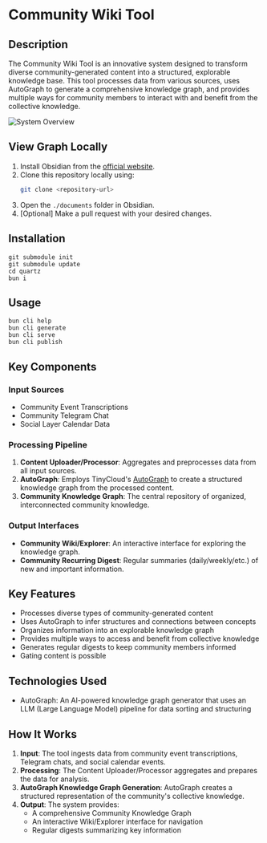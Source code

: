 # Community Wiki Tool

## Description
The Community Wiki Tool is an innovative system designed to transform diverse community-generated content into a structured, explorable knowledge base. This tool processes data from various sources, uses AutoGraph to generate a comprehensive knowledge graph, and provides multiple ways for community members to interact with and benefit from the collective knowledge.

![System Overview](overview.png)

## View Graph Locally
1. Install Obsidian from the [official website](https://obsidian.md/).
2. Clone this repository locally using:
   ```sh
   git clone <repository-url>
   ```
3. Open the `./documents` folder in Obsidian.
4. [Optional] Make a pull request with your desired changes.

## Installation
```
git submodule init
git submodule update
cd quartz
bun i
```

## Usage
```
bun cli help
bun cli generate
bun cli serve
bun cli publish
```

## Key Components

### Input Sources
- Community Event Transcriptions
- Community Telegram Chat
- Social Layer Calendar Data

### Processing Pipeline
1. **Content Uploader/Processor**: Aggregates and preprocesses data from all input sources.
2. **AutoGraph**: Employs TinyCloud's [AutoGraph](https://gbafa.com/posts/autograph/) to create a structured knowledge graph from the processed content.
3. **Community Knowledge Graph**: The central repository of organized, interconnected community knowledge.

### Output Interfaces
- **Community Wiki/Explorer**: An interactive interface for exploring the knowledge graph.
- **Community Recurring Digest**: Regular summaries (daily/weekly/etc.) of new and important information.

## Key Features
- Processes diverse types of community-generated content
- Uses AutoGraph to infer structures and connections between concepts
- Organizes information into an explorable knowledge graph
- Provides multiple ways to access and benefit from collective knowledge
- Generates regular digests to keep community members informed
- Gating content is possible

## Technologies Used
- AutoGraph: An AI-powered knowledge graph generator that uses an LLM (Large Language Model) pipeline for data sorting and structuring

## How It Works
1. **Input**: The tool ingests data from community event transcriptions, Telegram chats, and social calendar events.
2. **Processing**: The Content Uploader/Processor aggregates and prepares the data for analysis.
3. **AutoGraph Knowledge Graph Generation**: AutoGraph creates a structured representation of the community's collective knowledge.
4. **Output**: The system provides:
   - A comprehensive Community Knowledge Graph
   - An interactive Wiki/Explorer interface for navigation
   - Regular digests summarizing key information